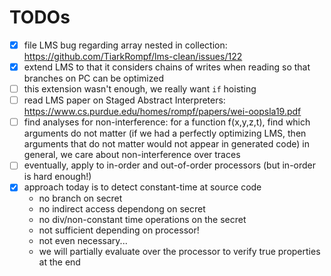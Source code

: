 # TODOs

- [x] file LMS bug regarding array nested in collection:
      https://github.com/TiarkRompf/lms-clean/issues/122
- [x] extend LMS to that it considers chains of writes when reading
      so that branches on PC can be optimized
- [ ] this extension wasn't enough, we really want `if` hoisting
- [ ] read LMS paper on Staged Abstract Interpreters:
      https://www.cs.purdue.edu/homes/rompf/papers/wei-oopsla19.pdf
- [ ] find analyses for non-interference:
      for a function f(x,y,z,t), find which arguments do not matter
      (if we had a perfectly optimizing LMS, then arguments that do not matter would not appear in generated code)
      in general, we care about non-interference over traces
- [ ] eventually, apply to in-order and out-of-order processors
      (but in-order is hard enough!)
- [x] approach today is to detect constant-time at source code
  - no branch on secret
  - no indirect access dependong on secret
  - no div/non-constant time operations on the secret
  - not sufficient depending on processor!
  - not even necessary...
  - we will partially evaluate over the processor to verify true properties at the end
